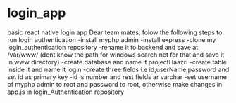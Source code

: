 # login_app
basic react native login app
Dear team mates,
folow the following steps to run login authentication
-install myphp admin
-install express
-clone my login_authentication repository
-rename it to backend and save at /var/www/ (dont know the path for windows search net for that and save it in www directory)
-create database and name it projectHaazri
-create table inside it and name it login
-create three fields i.e id,userName,password and set id as primary key
-id is number and rest fields ar varchar
-set username of myphp admin to root and password to root, otherwise make changes in app.js in login_Authentication repository
